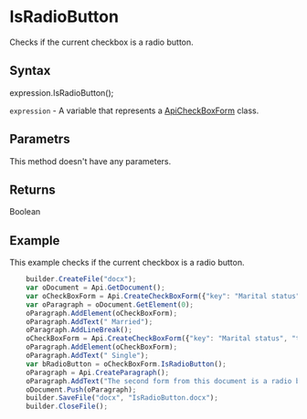 # IsRadioButton

Checks if the current checkbox is a radio button.

## Syntax

expression.IsRadioButton();

`expression` - A variable that represents a [ApiCheckBoxForm](../ApiCheckBoxForm.md) class.

## Parametrs

This method doesn't have any parameters.

## Returns

Boolean

## Example

This example checks if the current checkbox is a radio button.

```javascript
	builder.CreateFile("docx");
	var oDocument = Api.GetDocument();
	var oCheckBoxForm = Api.CreateCheckBoxForm({"key": "Marital status", "tip": "Specify your marital status", "required": true, "placeholder": "Marital status", "radio": true});
	var oParagraph = oDocument.GetElement(0);
	oParagraph.AddElement(oCheckBoxForm);
	oParagraph.AddText(" Married");
	oParagraph.AddLineBreak();
	oCheckBoxForm = Api.CreateCheckBoxForm({"key": "Marital status", "tip": "Specify your marital status", "required": true, "placeholder": "Marital status", "radio": true});
	oParagraph.AddElement(oCheckBoxForm);
	oParagraph.AddText(" Single");
	var bRadioButton = oCheckBoxForm.IsRadioButton();
	oParagraph = Api.CreateParagraph();
	oParagraph.AddText("The second form from this document is a radio button: " + bRadioButton);
	oDocument.Push(oParagraph);
	builder.SaveFile("docx", "IsRadioButton.docx");
	builder.CloseFile();
```